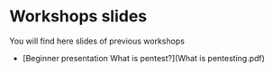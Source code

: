 # Workshops slides
You will find here slides of previous workshops
- [Beginner presentation What is pentest?](What is pentesting.pdf)
